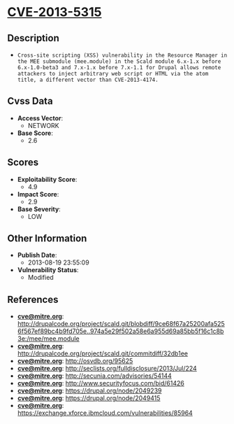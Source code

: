 
# [CVE-2013-5315](http://drupalcode.org/project/scald.git/blobdiff/9ce68f67a25200afa5256f567ef89bc4b9fd705e..974a5e29f502a58e6a955d69a85bb5f16c1c8b3e:/mee/mee.module)

## Description

- `Cross-site scripting (XSS) vulnerability in the Resource Manager in the MEE submodule (mee.module) in the Scald module 6.x-1.x before 6.x-1.0-beta3 and 7.x-1.x before 7.x-1.1 for Drupal allows remote attackers to inject arbitrary web script or HTML via the atom title, a different vector than CVE-2013-4174.`

## Cvss Data

- **Access Vector**:
  - NETWORK
- **Base Score**:
  - 2.6

## Scores

- **Exploitability Score**:
  - 4.9
- **Impact Score**:
  - 2.9
- **Base Severity**:
  - LOW

## Other Information

- **Publish Date**:
  - 2013-08-19 23:55:09
- **Vulnerability Status**:
  - Modified

## References

- **cve@mitre.org**: http://drupalcode.org/project/scald.git/blobdiff/9ce68f67a25200afa5256f567ef89bc4b9fd705e..974a5e29f502a58e6a955d69a85bb5f16c1c8b3e:/mee/mee.module
- **cve@mitre.org**: http://drupalcode.org/project/scald.git/commitdiff/32db1ee
- **cve@mitre.org**: http://osvdb.org/95625
- **cve@mitre.org**: http://seclists.org/fulldisclosure/2013/Jul/224
- **cve@mitre.org**: http://secunia.com/advisories/54144
- **cve@mitre.org**: http://www.securityfocus.com/bid/61426
- **cve@mitre.org**: https://drupal.org/node/2049239
- **cve@mitre.org**: https://drupal.org/node/2049415
- **cve@mitre.org**: https://exchange.xforce.ibmcloud.com/vulnerabilities/85964
